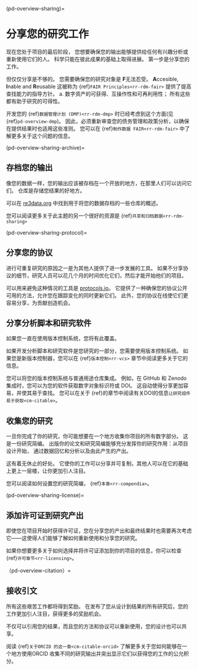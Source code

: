 (pd-overview-sharing)=
# 分享您的研究工作
现在您处于项目的最后阶段， 您想要确保您的输出能够提供给任何有兴趣分析或重新使用它们的人。 科学只能在彼此成果的基础上取得进展。 第一步是分享您的工作。

但仅仅分享是不够的。 您需要确保您的研究对象是 **F**无法忍受。 **A**ccesible, **I**nable and **R**eusable 这被称为 {ref}`FAIR Principles<rr-rdm-fair>` 提供了提高查找能力的指导方针。 a. 数字资产的可获得、互操作性和可再利用性； 所有这些都有助于研究的可得性。

开发您的 {ref}`数据管理计划 (DMP)<rr-rdm-dmp>` 时已经考虑到这个方面(见 {ref}`pd-overview-dmp`)。 因此，必须重新审查您的债务管理和政策分析，以确保在提供结果时也适用这些准则。 您可以在 {ref}`制作数据 FAIR<rr-rdm-fair>` 中了解更多关于这个问题的信息。

(pd-overview-sharing-archive)=
## 存档您的输出

像您的数据一样，您的输出应该被存档在一个开放的地方，在那里人们可以访问它们。 仓库是存储您结果的好地方。

可以在 [re3data.org](https://www.re3data.org/) 中找到用于将您的数据存档的一些仓库的概述。

您可以阅读更多关于此主题的另一个很好的资源是 {ref}`共享和归档数据<rr-rdm-sharing>`

(pd-overview-sharing-protocol)=
## 分享您的协议

进行可重复研究的原因之一是为其他人提供了进一步发展的工具。 如果不分享协议的细节，研究人员可以花几个月的时间优化它们，然后才能开始他们的项目。

可以用来避免这种情况的工具是 [protocols.io](https://www.protocols.io/)。 它提供了一种确保您的协议公开可用的方法，允许您在跟踪变化的同时更新它们。 此外，您的协议在线使它们更容易分享，为贡献创造机会。

## 分享分析脚本和研究软件

如果您一直在使用版本控制系统，您将有此覆盖。

如果开发分析脚本和研究软件是您研究的一部分，您需要使用版本控制系统。 如果您是新版本控制器，您可以在 {ref}`版本控制<rr-vcs>` 章节中阅读更多关于它的信息。

您可以将您的版本控制系统与普通用途仓库集成。 例如，在 GitHub 和 Zenodo 集成时，您可以为您的软件获取数字对象标识符或 DOI。 这自动使得分享更加容易，并使其易于查找。 您可以在关于 {ref}的章节中阅读有关DOI的信息`让研究组件易于获取<cm-citable>`。

## 收集您的研究

一旦你完成了你的研究，你可能想要在一个地方收集你项目的所有数字部分。 这是一份研究简编。 出版你的论文和研究简编能够充分发挥你的研究作用：从项目设计开始， 通过数据回忆和分析以及由此产生的产出。

这有着无休止的好处。 它使你的工作可以分享并可复制，其他人可以在它的基础上更上一层楼，让你更加引人注目。

您可以阅读如何设置您的研究简编， {ref}`本章<rr-compendia>`。

(pd-overview-sharing-license)=
## 添加许可证到研究产出

即使您在项目开始时获得许可证，您在分享您的产出和最终结果时也需要再次考虑它——这使得人们能够了解如何重新使用和分享您的研究。

如果你想要更多关于如何选择并将许可证添加到你的项目的信息，你可以检查 {ref}`许可章节<rr-licensing>`。

（pd-overview-citation）=
## 接收引文

所有这些艰苦工作都将得到奖励。 在发布了您从设计到结果的所有研究后，您的工作更加引人注目，获得更多的奖励机会。

不仅可以引用您的结果，而且您的方法和协议可以重新使用，您的设计也可以共享。

阅读 {ref}`关于ORCID 的这一章<cm-citable-orcid>` 了解更多关于您如何能够在一个地方使用ORCID 收集不同的研究输出并突出显示它们以获得您的工作的公允积分。
